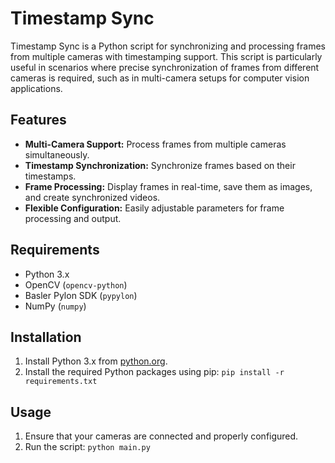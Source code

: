 # Timestamp Sync

Timestamp Sync is a Python script for synchronizing and processing frames from multiple cameras with timestamping support. This script is particularly useful in scenarios where precise synchronization of frames from different cameras is required, such as in multi-camera setups for computer vision applications.

## Features

- **Multi-Camera Support:** Process frames from multiple cameras simultaneously.
- **Timestamp Synchronization:** Synchronize frames based on their timestamps.
- **Frame Processing:** Display frames in real-time, save them as images, and create synchronized videos.
- **Flexible Configuration:** Easily adjustable parameters for frame processing and output.

## Requirements

- Python 3.x
- OpenCV (`opencv-python`)
- Basler Pylon SDK (`pypylon`)
- NumPy (`numpy`)

## Installation

1. Install Python 3.x from [python.org](https://www.python.org/downloads/).
2. Install the required Python packages using pip:
```pip install -r requirements.txt```

## Usage

1. Ensure that your cameras are connected and properly configured.
2. Run the script:
```python main.py```





